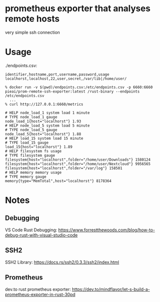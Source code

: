 # prometheus exporter that analyses remote hosts
very simple ssh connection


# Usage
./endpoints.csv:

````
identifier,hostname,port,username,password,usage
localhorst,localhost,22,user,secret,/var/lib|/home/user/
````


````
% docker run -v $(pwd)/endpoints.csv:/etc/endpoints.csv -p 6660:6660 pieai/prom-remote-ssh-exporter:latest /rust-binary --endpoints /etc/endpoints.csv
  ...
% curl http://127.0.0.1:6660/metrics

# HELP node_load_1 system load 1 minute
# TYPE node_load_1 gauge
node_load_1{host="localhorst"} 1.93
# HELP node_load_5 system load 5 minute
# TYPE node_load_5 gauge
node_load_5{host="localhorst"} 1.88
# HELP load_15 system load 15 minute
# TYPE load_15 gauge
load_15{host="localhorst"} 1.89
# HELP filesystem fs usage
# TYPE filesystem gauge
filesystem{host="localhorst",folder="/home/user/Downloads"} 1580124
filesystem{host="localhorst",folder="/home/user/Nextcloud"} 9956565
filesystem{host="localhorst",folder="/var/log"} 158501
# HELP memory memory usage
# TYPE memory gauge
memory{type="MemTotal",host="localhorst"} 8178364

````

# Notes

## Debugging
VS Code Rust Debugging: https://www.forrestthewoods.com/blog/how-to-debug-rust-with-visual-studio-code

## SSH2
SSH2 Library: https://docs.rs/ssh2/0.3.3/ssh2/index.html

## Prometheus
dev.to rust prometheus exporter: https://dev.to/mindflavor/let-s-build-a-prometheus-exporter-in-rust-30pd